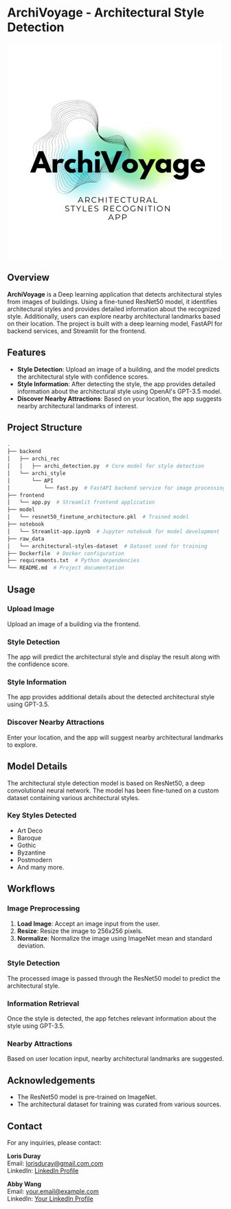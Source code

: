 # **ArchiVoyage - Architectural Style Detection**

![ArchiVoyage Logo](Logo/ArchiVoyage.png)

## **Overview**

**ArchiVoyage** is a Deep learning application that detects architectural styles from images of buildings. Using a fine-tuned ResNet50 model, it identifies architectural styles and provides detailed information about the recognized style. Additionally, users can explore nearby architectural landmarks based on their location. The project is built with a deep learning model, FastAPI for backend services, and Streamlit for the frontend.

## **Features**

- **Style Detection**: Upload an image of a building, and the model predicts the architectural style with confidence scores.
- **Style Information**: After detecting the style, the app provides detailed information about the architectural style using OpenAI's GPT-3.5 model.
- **Discover Nearby Attractions**: Based on your location, the app suggests nearby architectural landmarks of interest.

## **Project Structure**

```bash
.
├── backend
│   ├── archi_rec
│   │   ├── archi_detection.py  # Core model for style detection
│   └── archi_style
│       └── API
│           └── fast.py  # FastAPI backend service for image processing
├── frontend
│   └── app.py  # Streamlit frontend application
├── model
│   └── resnet50_finetune_architecture.pkl  # Trained model
├── notebook
│   └── Streamlit-app.ipynb  # Jupyter notebook for model development
├── raw_data
│   └── architectural-styles-dataset  # Dataset used for training
├── Dockerfile  # Docker configuration
├── requirements.txt  # Python dependencies
└── README.md  # Project documentation
```

## Usage

### Upload Image
Upload an image of a building via the frontend.

### Style Detection
The app will predict the architectural style and display the result along with the confidence score.

### Style Information
The app provides additional details about the detected architectural style using GPT-3.5.

### Discover Nearby Attractions
Enter your location, and the app will suggest nearby architectural landmarks to explore.

## Model Details
The architectural style detection model is based on ResNet50, a deep convolutional neural network. The model has been fine-tuned on a custom dataset containing various architectural styles.

### Key Styles Detected
- Art Deco
- Baroque
- Gothic
- Byzantine
- Postmodern
- And many more.

## Workflows

### Image Preprocessing
1. **Load Image**: Accept an image input from the user.
2. **Resize**: Resize the image to 256x256 pixels.
3. **Normalize**: Normalize the image using ImageNet mean and standard deviation.

### Style Detection
The processed image is passed through the ResNet50 model to predict the architectural style.

### Information Retrieval
Once the style is detected, the app fetches relevant information about the style using GPT-3.5.

### Nearby Attractions
Based on user location input, nearby architectural landmarks are suggested.

## Acknowledgements

- The ResNet50 model is pre-trained on ImageNet.
- The architectural dataset for training was curated from various sources.

## Contact

For any inquiries, please contact:

**Loris Duray**  
Email: lorisduray@gmail.com.com  
LinkedIn: [LinkedIn Profile](https://www.linkedin.com/in/loris-duray/)

**Abby Wang**  
Email: your.email@example.com  
LinkedIn: [Your LinkedIn Profile](https://www.linkedin.com)


